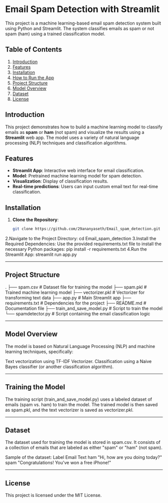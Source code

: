 # Email Spam Detection with Streamlit

This project is a machine learning-based email spam detection system built using Python and Streamlit. The system classifies emails as spam or not spam (ham) using a trained classification model.

## Table of Contents
1. [Introduction](#introduction)
2. [Features](#features)
3. [Installation](#installation)
4. [How to Run the App](#how-to-run-the-app)
5. [Project Structure](#project-structure)
6. [Model Overview](#model-overview)
7. [Dataset](#dataset)
8. [License](#license)

## Introduction
This project demonstrates how to build a machine learning model to classify emails as **spam** or **ham** (not spam) and visualize the results using a **Streamlit** web app. The model uses a variety of natural language processing (NLP) techniques and classification algorithms.

## Features
- **Streamlit App**: Interactive web interface for email classification.
- **Model**: Pretrained machine learning model for spam detection.
- **Visualization**: Display of classification results.
- **Real-time predictions**: Users can input custom email text for real-time classification.

## Installation

1. **Clone the Repository**:
   ```bash
   git clone https://github.com/29ananyaseth/Email_spam_detection.git
   
2.Navigate to the Project Directory:
    cd Email_spam_detection
3.Install the Required Dependencies: Use the provided requirements.txt file to install the necessary Python packages:
    pip install -r requirements.txt
4.Run the Streamlit App:
     streamlit run app.py


------------------------------------------------------------------------------------------------------------------------------------------------------------------
Project Structure
-----------------

.
├── spam.csv                # Dataset file for training the model
├── spam.pkl                # Trained machine learning model
├── vectorizer.pkl          # Vectorizer for transforming text data
├── app.py                  # Main Streamlit app
├── requirements.txt        # Dependencies for the project
├── README.md               # Documentation file
├── train_and_save_model.py  # Script to train the model
└── spamdetector.py         # Script containing the email classification logic

--------------------------------------------------------------------------------------------------------------------------------------------------------------------

Model Overview
---------------

The model is based on Natural Language Processing (NLP) and machine learning techniques, specifically:

Text vectorization using TF-IDF Vectorizer.
Classification using a Naive Bayes classifier (or another classification algorithm).

--------------------------------------------------------------------------------------------------------------------------------------------------------------------

Training the Model
------------------

The training script (train_and_save_model.py) uses a labeled dataset of emails (spam vs. ham) to train the model.
The trained model is then saved as spam.pkl, and the text vectorizer is saved as vectorizer.pkl.

--------------------------------------------------------------------------------------------------------------------------------------------------------------------

Dataset
-------

The dataset used for training the model is stored in spam.csv. It consists of a collection of emails that are labeled as either "spam" or "ham" (not spam).

Sample of the dataset:
Label	Email Text
ham	"Hi, how are you doing today?"
spam	"Congratulations! You've won a free iPhone!"

--------------------------------------------------------------------------------------------------------------------------------------------------------------------

License
-------

This project is licensed under the MIT License.


